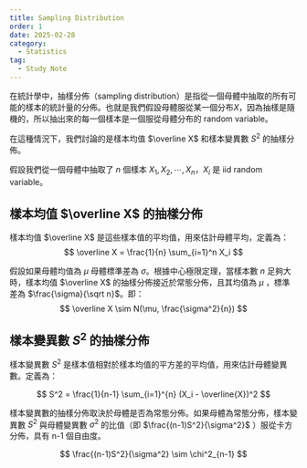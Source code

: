 ```yaml
---
title: Sampling Distribution
order: 1
date: 2025-02-28
category:
  - Statistics
tag:
  - Study Note
---
```


<!-- {%hackmd aPqG0f7uS3CSdeXvHSYQKQ %}
# 樣本分布（Sampling Distribution） -->


在統計學中，抽樣分佈（sampling distribution）是指從一個母體中抽取的所有可能的樣本的統計量的分佈。也就是我們假設母體服從某一個分布$X$，因為抽樣是隨機的，所以抽出來的每一個樣本是一個服從母體分布的 random variable。

<!-- more -->

在這種情況下，我們討論的是樣本均值 $\overline X$ 和樣本變異數 $S^2$ 的抽樣分佈。

假設我們從一個母體中抽取了 $n$ 個樣本 $X_1, X_2, \cdots, X_n$，$X_i$ 是 iid random variable。

<!-- $X_i \overset{\text{i.i.d.}}{\sim}$ -->

## 樣本均值 $\overline X$ 的抽樣分佈

樣本均值 $\overline X$ 是這些樣本值的平均值，用來估計母體平均，定義為：
$$
\overline X = \frac{1}{n} \sum_{i=1}^n X_i
$$

假設如果母體均值為 $\mu$ 母體標準差為 $\sigma$。根據中心極限定理，當樣本數 $n$ 足夠大時，樣本均值 $\overline X$ 的抽樣分佈接近於常態分佈，且其均值為 $\mu$ ，標準差為 $\frac{\sigma}{\sqrt n}$。即：
$$
\overline X \sim N(\mu, \frac{\sigma^2}{n})
$$

## 樣本變異數 $S^2$ 的抽樣分佈

樣本變異數 $S^2$ 是樣本值相對於樣本均值的平方差的平均值，用來估計母體變異數。定義為：

$$
S^2 = \frac{1}{n-1} \sum_{i=1}^{n} (X_i - \overline{X})^2
$$

樣本變異數的抽樣分佈取決於母體是否為常態分佈。如果母體為常態分佈，樣本變異數 $S^2$ 與母體變異數 $\sigma^2$ 的比值（即 $\frac{(n-1)S^2}{\sigma^2}$ ）服從卡方分佈，具有 n-1 個自由度。

$$
\frac{(n-1)S^2}{\sigma^2} \sim \chi^2_{n-1}
$$


